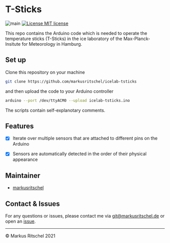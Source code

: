# T-Sticks

![main](https://github.com/markusritschel/icelab-tsticks/actions/workflows/main.yml/badge.svg)
[![License MIT license](https://img.shields.io/github/license/markusritschel/icelab-tsticks)](./LICENSE)

This repo contains the Arduino code which is needed to operate the temperature sticks (T-Sticks) in the ice laboratory of the Max-Planck-Insitute for Meteorology in Hamburg.

## Set up
Clone this repository on your machine
```bash
git clone https://github.com/markusritschel/icelab-tsticks
```
and then upload the code to your Arduino controller
```bash
arduino --port /dev/ttyACM0 --upload icelab-tsticks.ino
```

The scripts contain self-explanotary comments.


## Features
- [x] Iterate over multiple sensors that are attached to different pins on the Arduino
- [x] Sensors are automatically detected in the order of their physical appearance


## Maintainer
- [markusritschel](https://github.com/markusritschel)

## Contact & Issues
For any questions or issues, please contact me via git@markusritschel.de or open an [issue](https://github.com/markusritschel/icelab-tsticks/issues).


---
&copy; Markus Ritschel 2021
